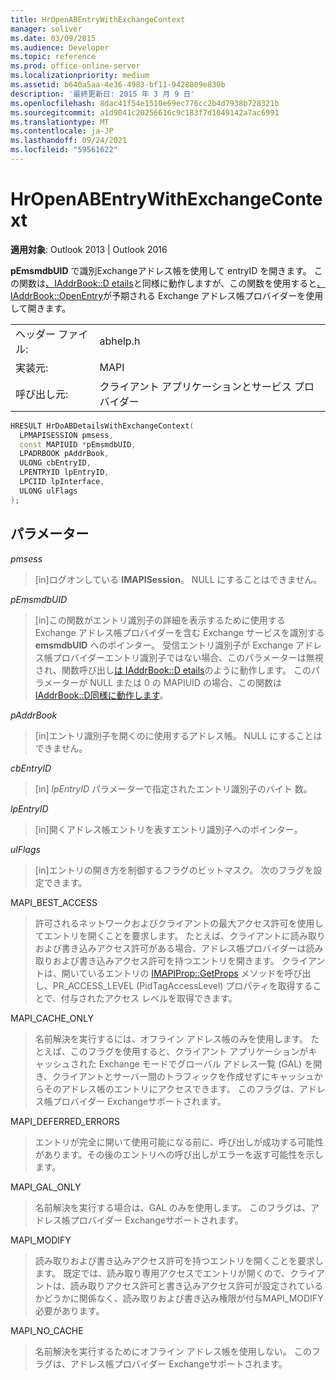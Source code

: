 ```yaml
---
title: HrOpenABEntryWithExchangeContext
manager: soliver
ms.date: 03/09/2015
ms.audience: Developer
ms.topic: reference
ms.prod: office-online-server
ms.localizationpriority: medium
ms.assetid: b640a5aa-4e36-4983-bf11-9428809e830b
description: '最終更新日: 2015 年 3 月 9 日'
ms.openlocfilehash: 8dac41f54e1510e69ec776cc2b4d7938b728321b
ms.sourcegitcommit: a1d9041c20256616c9c183f7d1049142a7ac6991
ms.translationtype: MT
ms.contentlocale: ja-JP
ms.lasthandoff: 09/24/2021
ms.locfileid: "59561622"
---
```

# <a name="hropenabentrywithexchangecontext"></a>HrOpenABEntryWithExchangeContext

  
  
**適用対象**: Outlook 2013 | Outlook 2016 
  
**pEmsmdbUID** で識別Exchangeアドレス帳を使用して entryID を開きます。  この関数は[、IAddrBook::D etails](iaddrbook-details.md)と同様に動作しますが、この関数を使用すると[、IAddrBook::OpenEntry](iaddrbook-openentry.md)が予期される Exchange アドレス帳プロバイダーを使用して開きます。 
  
|||
|:-----|:-----|
|ヘッダー ファイル:  <br/> |abhelp.h  <br/> |
|実装元:  <br/> |MAPI  <br/> |
|呼び出し元:  <br/> |クライアント アプリケーションとサービス プロバイダー  <br/> |
   
```cpp
HRESULT HrDoABDetailsWithExchangeContext(
  LPMAPISESSION pmsess,
  const MAPIUID *pEmsmdbUID,
  LPADRBOOK pAddrBook,
  ULONG cbEntryID,
  LPENTRYID lpEntryID,
  LPCIID lpInterface,
  ULONG ulFlags
);
```

## <a name="parameters"></a>パラメーター

 _pmsess_
  
> [in]ログオンしている **IMAPISession**。 NULL にすることはできません。
    
 _pEmsmdbUID_
  
> [in]この関数がエントリ識別子の詳細を表示するために使用する Exchange アドレス帳プロバイダーを含む Exchange サービスを識別する **emsmdbUID** へのポインター。 受信エントリ識別子が Exchange アドレス帳プロバイダーエントリ識別子ではない場合、このパラメーターは無視され、関数呼び出し[は IAddrBook::D etails](iaddrbook-details.md)のように動作します。 このパラメーターが NULL または 0 の MAPIUID の場合、この関数は [IAddrBook::D同様に動作します](iaddrbook-details.md)。
    
 _pAddrBook_
  
> [in]エントリ識別子を開くのに使用するアドレス帳。 NULL にすることはできません。
    
 _cbEntryID_
  
> [in]  _lpEntryID_ パラメーターで指定されたエントリ識別子のバイト 数。 
    
 _lpEntryID_
  
>  [in]開くアドレス帳エントリを表すエントリ識別子へのポインター。 
    
 _ulFlags_
  
> [in]エントリの開き方を制御するフラグのビットマスク。 次のフラグを設定できます。
    
MAPI_BEST_ACCESS
  
> 許可されるネットワークおよびクライアントの最大アクセス許可を使用してエントリを開くことを要求します。 たとえば、クライアントに読み取りおよび書き込みアクセス許可がある場合、アドレス帳プロバイダーは読み取りおよび書き込みアクセス許可を持つエントリを開きます。 クライアントは、開いているエントリの [IMAPIProp::GetProps](imapiprop-getprops.md) メソッドを呼び出し、PR_ACCESS_LEVEL (PidTagAccessLevel) プロパティを取得することで、付与されたアクセス レベルを取得できます。 
    
MAPI_CACHE_ONLY
  
> 名前解決を実行するには、オフライン アドレス帳のみを使用します。 たとえば、このフラグを使用すると、クライアント アプリケーションがキャッシュされた Exchange モードでグローバル アドレス一覧 (GAL) を開き、クライアントとサーバー間のトラフィックを作成せずにキャッシュからそのアドレス帳のエントリにアクセスできます。 このフラグは、アドレス帳プロバイダー Exchangeサポートされます。
    
MAPI_DEFERRED_ERRORS
  
> エントリが完全に開いて使用可能になる前に、呼び出しが成功する可能性があります。その後のエントリへの呼び出しがエラーを返す可能性を示します。
    
MAPI_GAL_ONLY
  
> 名前解決を実行する場合は、GAL のみを使用します。 このフラグは、アドレス帳プロバイダー Exchangeサポートされます。
    
MAPI_MODIFY
  
> 読み取りおよび書き込みアクセス許可を持つエントリを開くことを要求します。 既定では、読み取り専用アクセスでエントリが開くので、クライアントは、読み取りアクセス許可と書き込みアクセス許可が設定されているかどうかに関係なく、読み取りおよび書き込み権限が付与MAPI_MODIFY必要があります。
    
MAPI_NO_CACHE
  
> 名前解決を実行するためにオフライン アドレス帳を使用しない。 このフラグは、アドレス帳プロバイダー Exchangeサポートされます。
    

